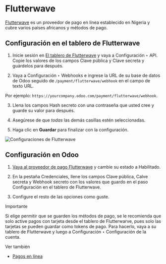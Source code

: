 # Flutterwave

[Flutterwave](https://flutterwave.com/) es un proveedor de pago en línea
establecido en Nigeria y cubre varios países africanos y métodos de pago.

## Configuración en el tablero de Flutterwave

  1. Inicie sesión en [El tablero de Flutterwave](https://dashboard.flutterwave.com/) y vaya a Configuración ‣ API. Copie los valores de los campos Clave pública y Clave secreta y guárdelos para después.

  2. Vaya a Configuración ‣ Webhooks e ingrese la URL de su base de datos de Odoo seguido de `/payment/flutterwave/webhook` en el campo de texto URL.

Por ejemplo: `https://yourcompany.odoo.com/payment/flutterwave/webhook`.

  3. Llena los campos Hash secreto con una contraseña que usted cree y guarde su valor para después.

  4. Asegúrese de que _todas_ las demás casillas estén seleccionadas.

  5. Haga clic en **Guardar** para finalizar con la configuración.

![Configuraciones de Flutterwave ](../../../_images/flutterwave-settings.png)

## Configuración en Odoo

  1. [Vaya al proveedor de pago Flutterwave](../payment_providers.html#payment-providers-add-new) y cambie su estado a Habilitado.

  2. En la pestaña Credenciales, llene los campos Clave pública, Calve secreta y Webhook secreto con los valores que guardo en el paso Configuración en el tablero de Flutterwave.

  3. Configure el resto de las opciones como guste.

Importante

Si elige permitir que se guarden los métodos de pago, se le recomienda que
solo active pagos con tarjeta desde el tablero de Flutterwarve, pues solo las
tarjetas se pueden guardar como tokens de pago. Para hacerlo, vaya a su
tablero de Flutterwave y luego a Configuración ‣ Configuración de la cuenta.

Ver también

  * [Pagos en línea](../payment_providers.html)

